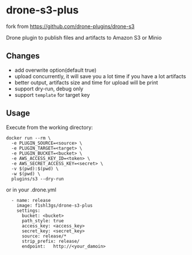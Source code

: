 # drone-s3-plus

fork from https://github.com/drone-plugins/drone-s3

Drone plugin to publish files and artifacts to Amazon S3 or Minio

## Changes
- add overwrite option(default true)
- upload concurrently, it will save you a lot time if you have a lot artifacts
- better output, artifacts size and time for upload will be print
- support dry-run, debug only
- support `template` for target key

## Usage

Execute from the working directory:

```
docker run --rm \
  -e PLUGIN_SOURCE=<source> \
  -e PLUGIN_TARGET=<target> \
  -e PLUGIN_BUCKET=<bucket> \
  -e AWS_ACCESS_KEY_ID=<token> \
  -e AWS_SECRET_ACCESS_KEY=<secret> \
  -v $(pwd):$(pwd) \
  -w $(pwd) \
  plugins/s3 --dry-run
```

or in your .drone.yml
```
  - name: release
    image: f1shl3gs/drone-s3-plus
    settings:
      bucket: <bucket>
      path_style: true
      access_key: <access_key>
      secret_key: <secret_key>
      source: release/*
      strip_prefix: release/
      endpoint:   http://<your_damoin>
```
